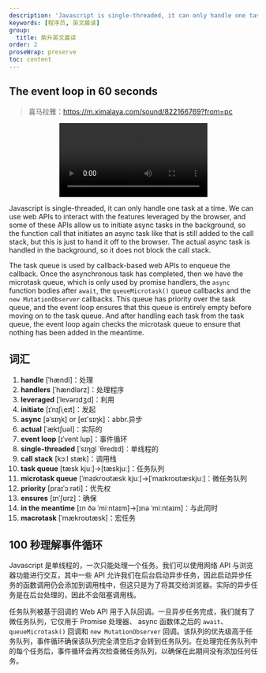 ```yaml
---
description: 'Javascript is single-threaded, it can only handle one task at a time. We can use web APis to interact with the features leveraged by the browser, and some of these APIS allow us to initiate async tasks in the background'
keywords: [程序员, 英文晨读]
group:
  title: 紫升英文晨读
order: 2
proseWrap: preserve
toc: content
---
```


## The event loop in 60 seconds

> 喜马拉雅：https://m.ximalaya.com/sound/822166769?from=pc

<center>
<video controls src="/mp4/the-event-loop-in-60-seconds.mp4"></video>
</center>

Javascript is single-threaded, it can only handle one task at a time. We can use web APIs to interact with the features leveraged by the browser, and some of these APIs allow us to initiate async tasks in the background, so the function call that initiates an async task like that is still added to the call stack, but this is just to hand it off to the browser. The actual async task is handled in the background, so it does not block the call stack.

The task queue is used by callback-based web APIs to enqueue the callback. Once the asynchronous task has completed, then we have the microtask queue, which is only used by promise handlers, the `async` function bodies after `await`, the `queueMicrotask()` queue callbacks and the `new MutationObserver` callbacks. This queue has priority over the task queue, and the event loop ensures that this queue is entirely empty before moving on to the task queue. And after handling each task from the task queue, the event loop again checks the microtask queue to ensure that nothing has been added in the meantime.

## 词汇

1. **handle** [ˈhændl]：处理
2. **handlers** [ˈhændlərz]：处理程序
3. **leveraged** [ˈlevərɪdʒd]：利用
4. **initiate** [ɪˈnɪʃiˌeɪt]：发起
5. **async** [əˈsɪŋk] or [eɪ'sɪŋk]：abbr.异步
6. **actual** [ˈæktʃuəl]：实际的
7. **event loop** [ɪˈvent lup]：事件循环
8. **single-threaded** [ˈsɪŋɡl ˈθredɪd]：单线程的
9. **call stack** [kɔːl stæk]：调用栈
10. **task queue** [tæsk kjuː]→[tæskjuː]：任务队列
11. **microtask queue** [ˈmaɪkroʊtæsk kjuː]→[ˈmaɪkroʊtæskjuː]：微任务队列
12. **priority** [praɪˈɔːrəti]：优先权
13. **ensures** [ɪnˈʃʊrz]：确保
14. **in the meantime** [ɪn ðə ˈmiːntaɪm]→[ɪnə ˈmiːntaɪm]：与此同时
15. **macrotask** [ˈmækroʊtæsk]：宏任务

## 100 秒理解事件循环

Javascript 是单线程的，一次只能处理一个任务。我们可以使用网络 API 与浏览器功能进行交互，其中一些 API 允许我们在后台启动异步任务，因此启动异步任务的函数调用仍会添加到调用栈中，但这只是为了将其交给浏览器。实际的异步任务是在后台处理的，因此不会阻塞调用栈。

任务队列被基于回调的 Web API 用于入队回调。一旦异步任务完成，我们就有了微任务队列，它仅用于 Promise 处理器、 async 函数体之后的 `await`、`queueMicrotask()` 回调和 `new MutationObserver` 回调。该队列的优先级高于任务队列，事件循环确保该队列完全清空后才会转到任务队列。在处理完任务队列中的每个任务后，事件循环会再次检查微任务队列，以确保在此期间没有添加任何任务。
